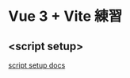 # Vue 3 + Vite 練習

## \<script setup\>
[script setup docs](https://v3.vuejs.org/api/sfc-script-setup.html#sfc-script-setup)